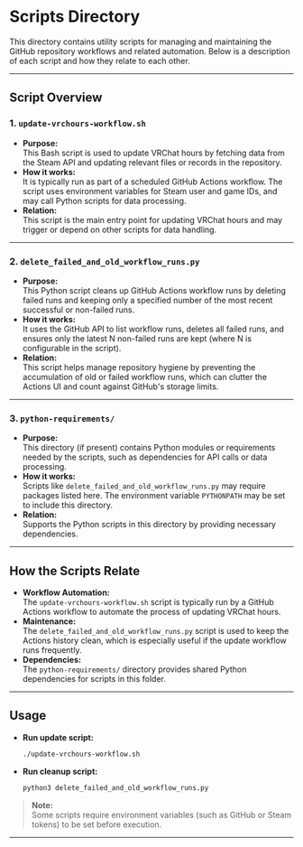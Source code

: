 # Scripts Directory

This directory contains utility scripts for managing and maintaining the GitHub repository workflows and related automation. Below is a description of each script and how they relate to each other.

---

## Script Overview

### 1. `update-vrchours-workflow.sh`
- **Purpose:**  
  This Bash script is used to update VRChat hours by fetching data from the Steam API and updating relevant files or records in the repository.
- **How it works:**  
  It is typically run as part of a scheduled GitHub Actions workflow. The script uses environment variables for Steam user and game IDs, and may call Python scripts for data processing.
- **Relation:**  
  This script is the main entry point for updating VRChat hours and may trigger or depend on other scripts for data handling.

---

### 2. `delete_failed_and_old_workflow_runs.py`
- **Purpose:**  
  This Python script cleans up GitHub Actions workflow runs by deleting failed runs and keeping only a specified number of the most recent successful or non-failed runs.
- **How it works:**  
  It uses the GitHub API to list workflow runs, deletes all failed runs, and ensures only the latest N non-failed runs are kept (where N is configurable in the script).
- **Relation:**  
  This script helps manage repository hygiene by preventing the accumulation of old or failed workflow runs, which can clutter the Actions UI and count against GitHub's storage limits.

---

### 3. `python-requirements/`
- **Purpose:**  
  This directory (if present) contains Python modules or requirements needed by the scripts, such as dependencies for API calls or data processing.
- **How it works:**  
  Scripts like `delete_failed_and_old_workflow_runs.py` may require packages listed here. The environment variable `PYTHONPATH` may be set to include this directory.
- **Relation:**  
  Supports the Python scripts in this directory by providing necessary dependencies.

---

## How the Scripts Relate

- **Workflow Automation:**  
  The `update-vrchours-workflow.sh` script is typically run by a GitHub Actions workflow to automate the process of updating VRChat hours.
- **Maintenance:**  
  The `delete_failed_and_old_workflow_runs.py` script is used to keep the Actions history clean, which is especially useful if the update workflow runs frequently.
- **Dependencies:**  
  The `python-requirements/` directory provides shared Python dependencies for scripts in this folder.

---

## Usage

- **Run update script:**  
  ```bash
  ./update-vrchours-workflow.sh
  ```
- **Run cleanup script:**  
  ```bash
  python3 delete_failed_and_old_workflow_runs.py
  ```

> **Note:**  
> Some scripts require environment variables (such as GitHub or Steam tokens) to be set before execution.

---